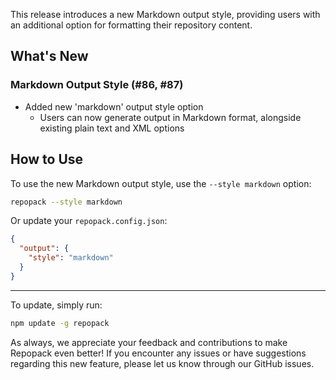 This release introduces a new Markdown output style, providing users with an additional option for formatting their repository content.

## What's New

### Markdown Output Style (#86, #87)

- Added new 'markdown' output style option
  - Users can now generate output in Markdown format, alongside existing plain text and XML options

## How to Use

To use the new Markdown output style, use the `--style markdown` option:

```bash
repopack --style markdown
```

Or update your `repopack.config.json`:

```json
{
  "output": {
    "style": "markdown"
  }
}
```

---

To update, simply run:
```bash
npm update -g repopack
```

As always, we appreciate your feedback and contributions to make Repopack even better! If you encounter any issues or have suggestions regarding this new feature, please let us know through our GitHub issues.
